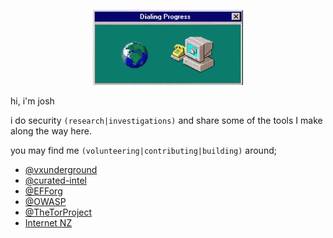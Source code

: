 <p align="center">
  <a href="https://s.dotco.nz">
    <img src=dial-dialup.gif alt="dialup-connection" />
  </a>
</p>

hi, i'm josh

i do security `(research|investigations)` and share some of the tools I make along the way here. 

you may find me `(volunteering|contributing|building)` around;

- [@vxunderground](https://github.com/vxunderground)
- [@curated-intel](https://github.com/curated-intel)
- [@EFForg](https://github.com/EFForg)
- [@OWASP](https://github.com/OWASP)
- [@TheTorProject](https://github.com/TheTorProject)
- [Internet NZ](https://internetnz.nz)
